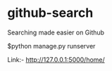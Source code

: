 # github-search

Searching made easier on Github

$python manage.py runserver

Link:- http://127.0.0.1:5000/home/
